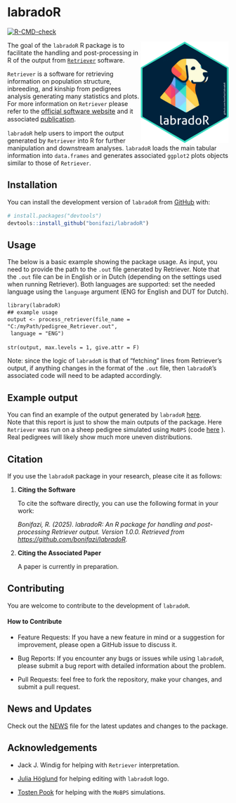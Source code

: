 
<!-- README.md is generated from README.Rmd. Please edit that file -->

# labradoR

<!-- badges: start -->

[![R-CMD-check](https://github.com/bonifazi/labradoR/actions/workflows/R-CMD-check.yaml/badge.svg)](https://github.com/bonifazi/labradoR/actions/workflows/R-CMD-check.yaml)

<!-- badges: end -->

<img src="man/figures/logo_labradoR.png" align="right" width="200"/>

The goal of the `labradoR` R package is to facilitate the handling and
post-processing in R of the output from
[`Retriever`](https://genebankdata.cgn.wur.nl/software/software.html)
software.

`Retriever` is a software for retrieving information on population
structure, inbreeding, and kinship from pedigrees analysis generating
many statistics and plots. For more information on `Retriever` please
refer to the
<a href="#0" style="font-size: 11pt;">official software website</a> and
it associated <a href="#0" style="font-size: 11pt;">publication</a>.

`labradoR` help users to import the output generated by `Retriever` into
R for further manipulation and downstream analyses. `labradoR` loads the
main tabular information into `data.frames` and generates associated
`ggplot2` plots objects similar to those of `Retriever`.

## Installation

You can install the development version of `labradoR` from
[GitHub](https://github.com/) with:

``` r
# install.packages("devtools")
devtools::install_github("bonifazi/labradoR")
```

## Usage

The below is a basic example showing the package usage. As input, you
need to provide the path to the `.out` file generated by Retriever. Note
that the `.out` file can be in English or in Dutch (depending on the
settings used when running Retriever). Both languages are supported: set
the needed language using the `language` argument (ENG for English and
DUT for Dutch).

    library(labradoR)
    ## example usage
    output <- process_retriever(file_name = "C:/myPath/pedigree_Retriever.out",
     language = "ENG")

    str(output, max.levels = 1, give.attr = F)

Note: since the logic of `labradoR` is that of “fetching” lines from
Retriever’s output, if anything changes in the format of the `.out`
file, then `labradoR`’s associated code will need to be adapted
accordingly.

## Example output

You can find an example of the output generated by `labradoR`
[here](dev/Create_report_sheep_example.html).  
Note that this report is just to show the main outputs of the package.
Here `Retriever` was run on a sheep pedigree simulated using `MoBPS`
(code [here](dev/Simulate_sheep_test_dataset.R) ). Real pedigrees will
likely show much more uneven distributions.

## Citation

If you use the `labradoR` package in your research, please cite it as
follows:

1.  **Citing the Software**

    To cite the software directly, you can use the following format in
    your work:

    *Bonifazi, R. (2025). labradoR: An R package for handling and
    post-processing Retriever output. Version 1.0.0. Retrieved from
    <https://github.com/bonifazi/labradoR>.*

2.  **Citing the Associated Paper**

    A paper is currently in preparation.

## Contributing

You are welcome to contribute to the development of `labradoR`.

#### How to Contribute

- Feature Requests: If you have a new feature in mind or a suggestion
  for improvement, please open a GitHub issue to discuss it.

- Bug Reports: If you encounter any bugs or issues while using
  `labradoR`, please submit a bug report with detailed information about
  the problem.

- Pull Requests: feel free to fork the repository, make your changes,
  and submit a pull request.

## News and Updates

Check out the [NEWS](NEWS.md) file for the latest updates and changes to
the package.

## Acknowledgements

- Jack J. Windig for helping with `Retriever` interpretation.

- [Julia Höglund](https://github.com/juliahoglund) for helping editing
  with `labradoR` logo.

- [Tosten Pook](https://github.com/tpook92) for helping with the `MoBPS`
  simulations.
